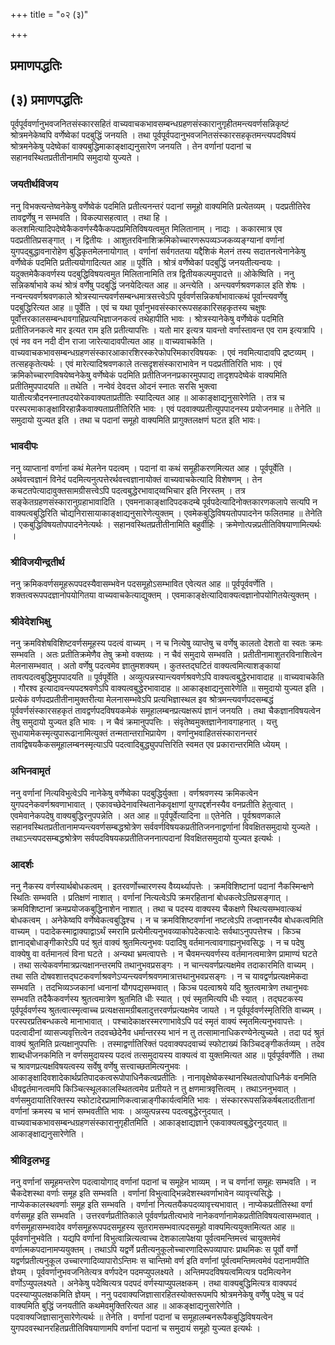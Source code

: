 +++
title = "०२ (३)"

+++


## प्रमाणपद्धतिः

## (३) **प्रमाणपद्धतिः**

पूर्वपूर्ववर्णानुभवजनितसंस्कारसहितं वाच्यवाचकभावसम्बन्धग्रहणसंस्कारानुगृहीतमन्त्यवर्णसन्निकृष्टं श्रोत्रमनेकेष्वपि वर्णेष्वेकां पदबुद्धिं जनयति । तथा पूर्वपूर्वपदानुभवजनितसंस्कारसहकृतमन्त्यपदविषयं श्रोत्रमनेकेषु पदेष्वेकां वाक्यबुद्धिमाकाङ्क्षाद्यनुसारेण जनयति । तेन वर्णानां पदानां च सहानवस्थितप्रतीतीनामपि समुदायो युज्यते ।

### **जयतीर्थविजय**

ननु विभक्त्यन्तेष्वनेकेषु वर्णेष्वेकं पदमिति प्रतीत्यनन्तरं पदानां समूहो वाक्यमिति प्रत्येतव्यम् । पदप्रतीतिरेव तावद्वर्णेषु न सम्भवति । विकल्पासहत्वात् । तथा हि । कलशमित्यादिपदेष्वेकैकवर्णस्यैकैकपदप्रमितिविषयत्वमुत मिलितानाम् । नाद्यः । ककारमात्र एव पदप्रतीतिप्रसङ्गात् । न द्वितीयः । आशुतरविनाशिक्रमिकोच्चारणरूपव्यञ्जकव्यङ्ग्यानां वर्णानां युगपद्बुद्धावनारोहेण बुद्धिकृतमेलनायोगात् । वर्णानां सर्वगततया यद्दैशिकं मेलनं तस्य सदातनत्वेनानेकेषु वर्णेष्वेकं पदमिति प्रतीत्ययोगादित्यत आह ॥ पूर्वेति । श्रोत्रं वर्णेष्वेकां पदबुद्धिं जनयतीत्यन्वयः । यदुक्तमेकैकवर्णस्य पदबुद्धिविषयत्वमुत मिलितानामिति तत्र द्वितीयकल्पमुपादत्ते ॥ ओकेष्विति । ननु सन्निकर्षाभावे कथं श्रोत्रं वर्णेषु पदबुद्धिं जनयेदित्यत आह ॥ अन्त्येति । अन्त्यवर्णश्रवणकाल इति शेषः । नन्वन्त्यवर्णश्रवणकाले श्रोत्रस्यान्त्यवर्णसम्बन्धमात्रसत्त्वेऽपि पूर्ववर्णसन्निकर्षाभावात्कथं पूर्वान्त्यवर्णेषु पदबुद्धिरित्यत आह ॥ पूर्वेति । एवं च यथा पूर्वानुभवसंस्काररूपसहकारिसहकृतस्य चक्षुषः पूर्वोत्तरकालसम्बन्धावगाहिप्रत्यभिज्ञाजनकत्वं तथेहापीति भावः । श्रोत्रस्यानेकेषु वर्णेष्वेकं पदमिति प्रतीतिजनकत्वे मार इत्यत राम इति प्रतीत्यापत्तिः । यतो मार इत्यत्र यावन्तो वर्णास्तावन्त एव राम इत्यत्रापि । एवं नव वन नदी दीन राजा जारेत्यादावपीत्यत आह ॥ वाच्यवाचकेति । वाच्यवाचकभावसम्बन्धग्रहणसंस्कारआकारशिरस्करेफोपरिमकारविषयकः । एवं नवमित्यादावपि द्रष्टव्यम् । तत्सहकृतेत्यर्थः । एवं मारेत्यादिश्रवणकाले तत्सदृशसंस्काराभावेन न पदप्रतीतिरिति भावः । एवं क्रमिकोच्चारणविषयेष्वनेकेषु वर्णेष्वेकं पदमिति प्रतीतिजननप्रकारमुपपाद्य तादृशपदेष्वेकं वाक्यमिति प्रतीतिमुपपादयति ॥ तथेति । नन्वेवं देवदत्त ओदनं स्नातः सरसि भुक्त्वा यातीत्यत्रौदनस्नातपदयोरेकवाक्यताप्रतीतिः स्यादित्यत आह ॥ आकाङ्क्षाद्यनुसारेणेति । तत्र च परस्परमाकाङ्क्षाविरहान्नैकवाक्यताप्रतीतिरिति भावः । एवं पदवाक्यप्रतीत्युपपादनस्य प्रयोजनमाह ॥ तेनेति ॥ समुदायो युज्यत इति । तथा च पदानां समूहो वाक्यमिति प्रागुक्तलक्षणं घटत इति भावः।

### **भावदीपः**

ननु व्याप्तानां वर्णानां कथं मेलनेन पदत्वम् । पदानां वा कथं समूहीकरणमित्यत आह । पूर्वपूर्वेति । अर्थवत्त्वज्ञानं विनेदं पदमित्यनुत्पत्तेरर्थवत्त्वज्ञानायोक्तं वाच्यवाचकेत्यादि विशेषणम् । तेन कचटतपेत्यादावुक्तसामग्रीसत्त्वेऽपि पदत्वबुद्धेरभावाद्य्वभिचार इति निरस्तम् । तत्र सङ्केतग्रहणसंस्कारानुग्रहाभावादिति । एवमनाकाङ्क्षादिपदकदम्बे पूर्वपदेत्यादिनोक्तकारणकलापे सत्यपि न वाक्यत्वबुद्धिरिति चोद्यनिरासायाकाङ्क्षाद्यनुसारेणेत्युक्तम् । एवमेकबुद्धिविषयतोपपादनेन फलितमाह ॥ तेनेति । एकबुद्धिविषयतोपपादनेनेत्यर्थः । सहानवस्थितप्रतीतीनामिति बहुर्वीहिः । क्रमेणोत्पन्नप्रतीतिविषयाणामित्यर्थः ।

### **श्रीविजयीन्द्रतीर्थ**

ननु क्रमिकवर्णसमूहरूपपदस्यैवासम्भवेन पदसमूहोऽसम्भावित एवेत्यत आह ॥ पूर्वपूर्ववर्णेति । शक्तत्वरूपपदज्ञानोपयोगितया वाच्यवाचकेत्याद्युक्तम् । एवमाकाङ्क्षेत्यादिवाक्यत्वज्ञानोपयोगितयेत्युक्तम् ।

### **श्रीवेदेशभिक्षु**

ननु क्रमविशेषविशिष्टवर्णसमूहस्य पदत्वं वाच्यम् । न च नित्येषु व्याप्तेषु च वर्णेषु कालतो देशतो वा स्वतः क्रमः सम्भवति । अतः प्रतीतिक्रमेणैव तेषु क्रमो वक्तव्यः । न चैवं समुदाये सम्भवति । प्रतीतीनामाशुतरविनाशित्वेन मेलनासम्भवात् । अतो वर्णेषु पदत्वमेव ज्ञातुमशक्यम् । कुतस्तद्घटितं वाक्यत्वमित्याशङ्कायां तावत्पदत्वबुद्धिमुपपादयति ॥ पूर्वपूर्वेति । अव्युत्पन्नस्यान्त्यवर्णश्रवणेऽपि वाक्यत्वबुद्धेरभावादाह ॥ वाच्यवाचकेति । गौरश्व इत्यादावन्त्यपदश्रवणेऽपि वाक्यत्वबुद्धेरभावादाह ॥ आकाङ्क्षाद्यनुसारेणेति ॥ समुदायो युज्यत इति । प्रत्येकं वर्णपदप्रतीतीनामुक्तरीत्या मेलनासम्भवेऽपि प्रत्यभिज्ञास्थल इव श्रोत्रमन्त्यवर्णपदसम्बद्धं पूर्ववर्णसंस्कारसहकृतं तावद्वर्णपदविषयकमेकं समूहालम्बनप्रत्यक्षरूपं ज्ञानं जनयति । तथा चैकज्ञानविषयत्वेन तेषु समुदायो युज्यत इति भावः । न चैवं क्रमानुपपत्तिः । संवृतेष्वमुक्तज्ञानेनावगाहनात् । यत्तु सुधायामेकस्मृत्युपारूढानामित्युक्तं तन्मतान्तराभिप्रायेण । वर्णानुभवाहितसंस्कारानन्तरं तावद्विषयकैकसमूहालम्बनस्मृत्याऽपि पदत्वादिबुद्ध्युपपत्तिरिति स्वमत एव प्रकारान्तरमिति ध्येयम् ।

### **अभिनवामृतं**

ननु वर्णानां नित्यविभुत्वेऽपि नानेकेषु वर्णेष्वेका पदबुद्धिर्युक्ता । वर्णश्रवणस्य क्रमिकत्वेन युगपदनेकवर्णश्रवणाभावात् । एकावच्छेदेनावस्थितानेकवृक्षाणां युगपद्दर्शनस्यैव वनप्रतीति हेतुत्वात् । एवमेवानेकपदेषु वाक्यबुद्धिरनुपपन्नेति । अत आह ॥ पूर्वपूर्वेत्यादिना ॥ एतेनेति । पूर्वश्रवणकाले सहानवस्थितप्रतीतानामप्यन्त्यवर्णसम्बद्धश्रोत्रेण सर्ववर्णविषयकप्रतीतिजननाद्वर्णानां विवक्षितसमुदायो युज्यते । तथाऽन्त्यपदसम्बद्धश्रोत्रेण सर्वपदविषयकप्रतीतिजननात्पदानां विवक्षितसमुदायो युज्यत इत्यर्थः ।

### **आदर्शः**

ननु नैकस्य वर्णस्यार्थबोधकत्वम् । इतरवर्णोच्चारणस्य वैय्यर्थ्यापत्तेः । क्रमविशिष्टानां पदानां नैकस्मिन्क्षणे स्थितिः सम्भवति । प्रतिक्षणं नाशात् । वर्णानां नित्यत्वेऽपि क्रमरहितानां बोधकत्वेऽतिप्रसङ्गात् । क्रमविशिष्टानां क्रमप्रयोजकबुद्धिनाशेन नाशात् । तथा च पदस्य वाक्यस्य चैकक्षणे स्थित्यसम्भवात्कथं बोधकत्वम् । अनेकेष्वपि वर्णेष्वेकत्वबुद्धिश्च । न च क्रमविशिष्टवर्णानां नष्टत्वेऽपि तज्ज्ञानस्यैव बोधकत्वमिति वाच्यम् । पदादेकस्माद्वाक्याद्वाऽर्थं स्मरामि प्रत्येमीत्यनुभवव्याकोपदेकत्वादेः सर्वथाऽनुपपत्तेश्च । किञ्च ज्ञानाद्बोधाङ्गीकारेऽपि पदं श्रुतं वाक्यं श्रुतमित्यनुभवः पदादिषु वर्तमानत्वावगाह्यनुभवसिद्धः । न च पदेषु वाक्येषु वा वर्तमानत्वं विना घटते । अन्यथा भ्रमत्वापत्तेः । न चैवमन्त्यवर्णस्य वर्तमानत्वमात्रेण प्रामाण्यं घटते । तथा सत्येकवर्णमात्रप्रत्यक्षानन्तरमपि तथानुभवप्रसङ्गः । न चान्त्यवर्णप्रत्यक्षमेव तदाकारमिति वाच्यम् । तथा सति दोषवशात्तद्घटकवर्णाश्रवणेऽप्यन्त्यवर्णश्रवणमात्रात्तथानुभवप्रसङ्गः । न च यावद्वर्णप्रत्यक्षमेकदा सम्भवति । तदभिव्यञ्जकानां ध्वनानां यौगपद्यसम्भवात् । किञ्च पदत्वाश्रये यदि श्रुतत्वमात्रेण तथानुभवः सम्भवति तदैकैकवर्णस्य श्रुतत्वमात्रेण श्रुतमिति धीः स्यात् । एवं स्मृतमित्यपि धीः स्यात् । तद्घटकस्य पूर्वपूर्ववर्णस्य श्रुतत्वात्स्मृत्वाच्च प्रत्यक्षसामग्रीबलादुत्तरवर्णप्रत्यक्षमेव जायते । न पूर्वपूर्ववर्णस्मृतिरिति वाच्यम् । परस्परप्रतिबन्धकत्वे मानाभावात् । पश्चादेकाक्षरस्मरणाभावेऽपि पदं स्मृतं वाक्यं स्मृतमित्यनुभवापत्तेः । पदत्वादीनां व्यासज्यवृत्तित्वेन तदवच्छेदेनैव धर्मान्तरस्य भानं न तु तत्सामानाधिकरण्येनेत्युच्यते । तदा पदं श्रुतं वाक्यं श्रुतमिति प्रत्यक्षानुपपत्तिः । तस्माद्वर्णातिरिक्तं पदवाक्यपदवाच्यं स्फोटाख्यं किञ्चिदङ्गीकर्तव्यम् । तदेव शाब्दधीजनकमिति न वर्णसमुदायस्य पदत्वं तत्समुदायस्य वाक्यत्वं वा युक्तमित्यत आह ॥ पूर्वपूर्ववर्णेति । तथा च श्रावणप्रत्यक्षविषयत्वस्य सर्वेषु वर्णेषु सत्त्वाच्छतमित्यनुभवः । आकाङ्क्षादिवशादेकार्थप्रतिपादकत्वरूपोपाधिनैकत्वप्रतीतिः । नानावृक्षेष्वेकस्थानस्थितत्वोपाधिनैकं वनमिति धीवद्वर्तमानत्वमपि किञ्चित्स्थूलकालस्थितत्वमेव प्रतीयते न तु क्षणमात्रवृत्तित्वम् । तथाऽननुभवात् । वर्णसमुदायातिरिक्तस्य स्फोटादेरप्रामाणिकत्वान्नाङ्गीकार्यत्वमिति भावः । संस्काररूपसन्निकर्षबलादतीतानां वर्णानां क्रमस्य च भानं सम्भवतीति भावः । अव्युत्पन्नस्य पदत्वबुद्धेरनुदयात् । वाच्यवाचकभावसम्बन्धग्रहणसंस्कारानुगृहीतमिति । आकाङ्क्षाद्यज्ञाने एकवाक्यत्वबुद्धेरनुदयात् ॥ आकाङ्क्षाद्यनुसारेणेति ।

### **श्रीविट्टलभट्ट**

ननु वर्णानां समूहमन्तरेण पदत्वायोगाद् वर्णानां पदानां च समूहेन भाव्यम् । न च वर्णानां समूहः सम्भवति । न चैकदेशस्था वर्णाः समूह इति सम्भवति । वर्णानां विभुत्वाद्भिन्नदेशस्थवर्णाभावेन व्यावृत्त्यसिद्धेः । नाप्येककालस्थवर्णाः समूह इति सम्भवति । वर्णानां नित्यतयैकपदव्यावृत्त्यभावात् । नाप्येकप्रतीतिस्था वर्णा वर्णसमूह इति सम्भवति । उत्तरवर्णप्रतीतिकाले पूर्ववर्णप्रतीत्यभावे नानेकवर्णानामेकप्रतीतिविषयत्वासम्भवात् । वर्णसमूहासम्भवादेव वर्णसमूहरूपपदसमूहस्य सुतरामसम्भवात्पदसमूहो वाक्यमित्ययुक्तमित्यत आह ॥ पूर्ववर्णानुभवेति । यद्यपि वर्णानां विभुत्वान्नित्यत्वाच्च देशकालापेक्षया पूर्वत्वमन्तिमत्त्वं चायुक्तमेवं वर्णात्मकपदानामप्ययुक्तम् । तथाऽपि यद्वर्णे प्रतीत्यनुकूलोच्चारणादिरूपव्यापारः प्राथमिकः स पूर्वो वर्णो यद्वर्णप्रतीत्यनुकूल उच्चारणादिव्यापारोऽन्तिमः स चान्तिमो वर्ण इति वर्णानां पूर्वत्वमन्तिमत्वमेवं पदानामपीति ज्ञेयम् । पूर्ववर्णानुभवजनितेत्यत्र वर्णपदेन पदमप्युपलक्ष्यते । अन्तिमपदविषयत्वमित्यत्र पदमित्यनेन वर्णोऽप्युपलक्ष्यते । अनेकेषु पदेष्वित्यत्र पदपदं वर्णस्याप्युपलक्षकम् । तथा वाक्यबुद्धिमित्यत्र वाक्यपदं पदस्याप्युपलक्षकमिति ज्ञेयम् । ननु पदवाक्यजिज्ञासारहितस्योक्तरूपमपि श्रोत्रमनेकेषु वर्णेषु पदेषु च पदं वाक्यमिति बुद्धिं जनयतीति कथमेवमुक्तिरित्यत आह ॥ आकङ्क्षाद्यनुसारेणेति । पदवाक्यजिज्ञासानुसारेणेत्यर्थः ॥ तेनेति । वर्णानां पदानां च समूहालम्बनरूपैकबुद्धिविषयत्वेन युगपदवस्थानरहितप्रतीतिविषयाणामपि वर्णानां पदानां च समुदायं समूहो युज्यत इत्यर्थः ।





